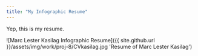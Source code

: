 ```yaml
---
title: "My Infographic Resume"
---
```


Yep, this is my resume.

![Marc Lester Kasilag Infographic Resume]({{ site.github.url }}/assets/img/work/proj-8/CVkasilag.jpg 'Resume of Marc Lester Kasilag')